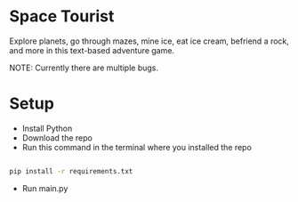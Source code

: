 ﻿# Space Tourist

Explore planets, go through mazes, mine ice, eat ice cream, befriend a rock, and more in this text-based adventure game.

NOTE: Currently there are multiple bugs.

# Setup

- Install Python
- Download the repo
- Run this command in the terminal where you installed the repo

~~~bash

pip install -r requirements.txt

~~~

- Run main.py
